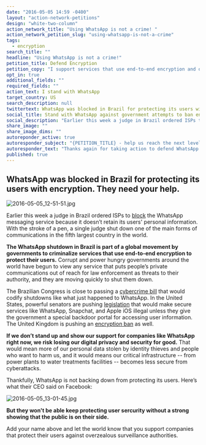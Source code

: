 ```yaml
---
date: "2016-05-05 14:59 -0400"
layout: "action-network-petitions"
design: "white-two-column"
action_network_title: "Using WhatsApp is not a crime! "
action_network_petition_slug: "using-whatsapp-is-not-a-crime"
tags: 
  - encryption
search_title: ""
headline: "Using WhatsApp is not a crime!"
petition_title: Defend Encryption
petition_copy: "I support services that use end-to-end encryption and oppose government attempts to block them."
opt_in: true
additional_fields: ""
required_fields: ""
action_text: I stand with WhatsApp
target_country: US
search_description: null
twittertext: WhatsApp was blocked in Brazil for protecting its users with encryption. They need your help.
social_title: Stand with WhatsApp against government attempts to ban encryption
social_description: "Earlier this week a judge in Brazil ordered ISPs to block the WhatsApp messaging service because it doesn’t retain its users' personal information. With the stroke of a pen, a single judge shut down one of the main forms of communications in the fifth largest country in the world."
share_image: ""
share_image_dims: ""
autoreponder_active: true
autoresponder_subject: "{PETITION_TITLE} - help us reach the next level!"
autoresponder_text: "Thanks again for taking action to defend WhatsApp and protect encryption. We need more people like you who can take action on this issue. Can you please share it to help us reach the next level?"
published: true
---
```

##  WhatsApp was blocked in Brazil for protecting its users with encryption. They need your help.

![2016-05-05_12-51-51.jpg]({{site.baseurl}}/img/action-network/2016-05-05_12-51-51.jpg)

Earlier this week a judge in Brazil ordered ISPs to [block](https://theintercept.com/2016/05/02/whatsapp-used-by-100-million-brazilians-was-shut-down-nationwide-today-by-a-single-judge/) the WhatsApp messaging service because it doesn’t retain its users' personal information. With the stroke of a pen, a single judge shut down one of the main forms of communications in the fifth largest country in the world. 

**The WhatsApp shutdown in Brazil is part of a global movement by governments to criminalize services that use end-to-end encryption to protect their users.** Corrupt and power hungry governments around the world have begun to view any service that puts people’s private communications out of reach for law enforcement as threats to their authority, and they are moving quickly to shut them down. 

The Brazilian Congress is close to passing a [cybercrime bill](https://theintercept.com/2016/04/26/brazilian-cybercrime-bills-threaten-open-internet-for-200-million-people/) that would codify shutdowns like what just happened to WhatsApp. In the United States, powerful senators are pushing [legislation](https://www.wired.com/2016/04/senates-draft-encryption-bill-privacy-nightmare/) that would make secure services like WhatsApp, Snapchat, and Apple iOS illegal unless they give the government a special backdoor portal for accessing user information. The United Kingdom is pushing an [encryption ban](http://www.theguardian.com/commentisfree/2015/jan/13/cameron-ban-encryption-digital-britain-online-shopping-banking-messaging-terror) as well. 

**If we don’t stand up and show our support for companies like WhatsApp right now, we risk losing our digital privacy and security for good.** That would mean more of our personal data stolen by identity thieves and people who want to harm us, and it would means our critical infrastructure -- from power plants to water treatments facilities -- becomes less secure from cyberattacks. 

Thankfully, WhatsApp is not backing down from protecting its users. Here’s what their CEO said on Facebook:  

![2016-05-05_13-01-45.jpg]({{site.baseurl}}/img/action-network/2016-05-05_13-01-45.jpg)

**But they won't be able keep protecting user sercurity without a strong showing that the public is on their side.** 

Add your name above and let the world know that you support companies that protect their users against overzealous surveillance authorities.
